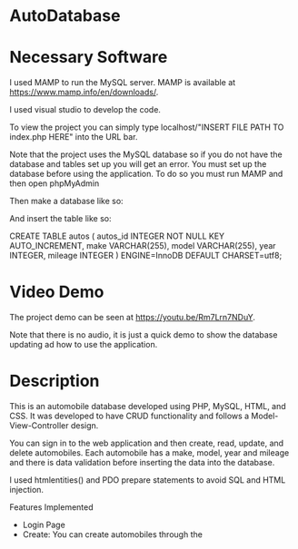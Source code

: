 # AutoDatabase

# Necessary Software
I used MAMP to run the MySQL server. MAMP is available at https://www.mamp.info/en/downloads/.

I used visual studio to develop the code.

To view the project you can simply type localhost/"INSERT FILE PATH TO index.php HERE" into the URL bar. 

Note that the project uses the MySQL database so if you do not have the database and tables set up you will get an error. You must set up the database before using the application. To do so you must run MAMP and then open phpMyAdmin

Then make a database like so:

And insert the table like so:

CREATE TABLE autos (
        autos_id INTEGER NOT NULL KEY AUTO_INCREMENT,
        make VARCHAR(255),
        model VARCHAR(255),
        year INTEGER,
        mileage INTEGER
) ENGINE=InnoDB DEFAULT CHARSET=utf8;

# Video Demo
The project demo can be seen at https://youtu.be/Rm7Lrn7NDuY. 

Note that there is no audio, it is just a quick demo to show the database updating ad how to use the application.

# Description
This is an automobile database developed using PHP, MySQL, HTML, and CSS. It was developed to have CRUD functionality and follows a Model-View-Controller design. 

You can sign in to the web application and then create, read, update, and delete automobiles. Each automobile has a make, model, year and mileage and there is data validation before inserting the data into the database.

I used htmlentities() and PDO prepare statements to avoid SQL and HTML injection.

Features Implemented
- Login Page
- Create: You can create automobiles through the 
